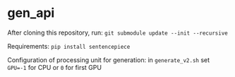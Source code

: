 # gen_api

After cloning this repository, run: `git submodule update --init --recursive`

Requirements: `pip install sentencepiece`

Configuration of processing unit for generation: in `generate_v2.sh` set `GPU=-1` for CPU or `0` for first GPU

